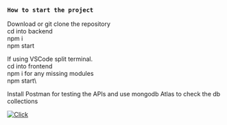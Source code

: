 ### `How to start the project`

Download or git clone the repository\
cd into backend\
npm i\
npm start 

If using VSCode split terminal.\
cd into frontend\
npm i  for any missing modules\
npm start\

Install Postman for testing the APIs  and  use mongodb Atlas to check the db collections 


[![Click](![image](https://user-images.githubusercontent.com/61979889/236531918-c51f0fca-a28f-48d5-a6af-a15694faf651.png))]([https://www.youtube.com/watch?v=YOUTUBE_VIDEO_ID_HERE](https://www.youtube.com/watch?v=2fkICSQFDuQ&feature=youtu.be))
